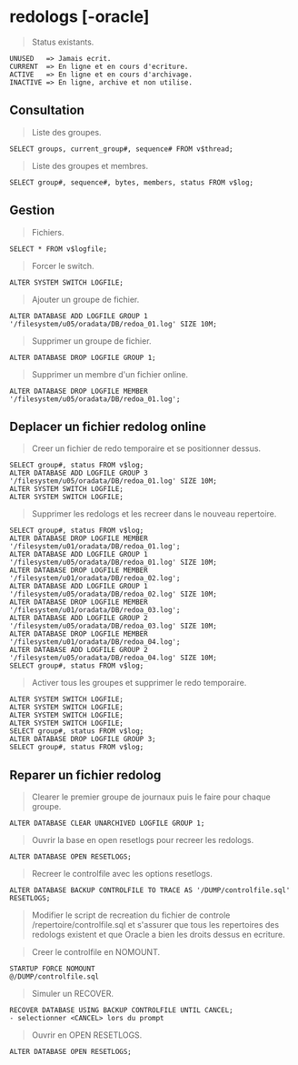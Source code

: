 # redologs [-oracle]

> Status existants.

```
UNUSED   => Jamais ecrit.
CURRENT  => En ligne et en cours d'ecriture.
ACTIVE   => En ligne et en cours d'archivage.
INACTIVE => En ligne, archive et non utilise.
```

## Consultation

> Liste des groupes.

```
SELECT groups, current_group#, sequence# FROM v$thread;
```

> Liste des groupes et membres.

```
SELECT group#, sequence#, bytes, members, status FROM v$log;
```

## Gestion

> Fichiers.

```
SELECT * FROM v$logfile;
```

> Forcer le switch.

```
ALTER SYSTEM SWITCH LOGFILE;
```

> Ajouter un groupe de fichier.

```
ALTER DATABASE ADD LOGFILE GROUP 1 '/filesystem/u05/oradata/DB/redoa_01.log' SIZE 10M;
```

> Supprimer un groupe de fichier.

```
ALTER DATABASE DROP LOGFILE GROUP 1;
```

> Supprimer un membre d'un fichier online.

```
ALTER DATABASE DROP LOGFILE MEMBER '/filesystem/u05/oradata/DB/redoa_01.log';
```

## Deplacer un fichier redolog online

> Creer un fichier de redo temporaire et se positionner dessus.

```
SELECT group#, status FROM v$log;
ALTER DATABASE ADD LOGFILE GROUP 3 '/filesystem/u05/oradata/DB/redoa_01.log' SIZE 10M;
ALTER SYSTEM SWITCH LOGFILE;
ALTER SYSTEM SWITCH LOGFILE;
```

> Supprimer les redologs et les recreer dans le nouveau repertoire.

```
SELECT group#, status FROM v$log;
ALTER DATABASE DROP LOGFILE MEMBER '/filesystem/u01/oradata/DB/redoa_01.log';
ALTER DATABASE ADD LOGFILE GROUP 1 '/filesystem/u05/oradata/DB/redoa_01.log' SIZE 10M;
ALTER DATABASE DROP LOGFILE MEMBER '/filesystem/u01/oradata/DB/redoa_02.log';
ALTER DATABASE ADD LOGFILE GROUP 1 '/filesystem/u05/oradata/DB/redoa_02.log' SIZE 10M;
ALTER DATABASE DROP LOGFILE MEMBER '/filesystem/u01/oradata/DB/redoa_03.log';
ALTER DATABASE ADD LOGFILE GROUP 2 '/filesystem/u05/oradata/DB/redoa_03.log' SIZE 10M;
ALTER DATABASE DROP LOGFILE MEMBER '/filesystem/u01/oradata/DB/redoa_04.log';
ALTER DATABASE ADD LOGFILE GROUP 2 '/filesystem/u05/oradata/DB/redoa_04.log' SIZE 10M;
SELECT group#, status FROM v$log;
```

> Activer tous les groupes et supprimer le redo temporaire.

```
ALTER SYSTEM SWITCH LOGFILE;
ALTER SYSTEM SWITCH LOGFILE;
ALTER SYSTEM SWITCH LOGFILE;
ALTER SYSTEM SWITCH LOGFILE;
SELECT group#, status FROM v$log;
ALTER DATABASE DROP LOGFILE GROUP 3;
SELECT group#, status FROM v$log;
```

## Reparer un fichier redolog

> Clearer le premier groupe de journaux puis le faire pour chaque groupe.

```
ALTER DATABASE CLEAR UNARCHIVED LOGFILE GROUP 1;
```

> Ouvrir la base en open resetlogs pour recreer les redologs.

```
ALTER DATABASE OPEN RESETLOGS;
```

> Recreer le controlfile avec les options resetlogs.

```
ALTER DATABASE BACKUP CONTROLFILE TO TRACE AS '/DUMP/controlfile.sql' RESETLOGS;
```

> Modifier le script de recreation du fichier de controle /repertoire/controlfile.sql et s'assurer que tous les repertoires des redologs existent et que Oracle a bien les droits dessus en ecriture.

> Creer le controlfile en NOMOUNT.

```
STARTUP FORCE NOMOUNT
@/DUMP/controlfile.sql
```

> Simuler un RECOVER.

```
RECOVER DATABASE USING BACKUP CONTROLFILE UNTIL CANCEL;
- selectionner <CANCEL> lors du prompt
```

> Ouvrir en OPEN RESETLOGS.

```
ALTER DATABASE OPEN RESETLOGS;
```